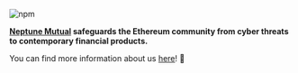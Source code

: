 ![npm](https://user-images.githubusercontent.com/82953782/177028182-6c2f7d80-d810-4f56-bb52-b19f5b32ed30.jpeg)

**[Neptune Mutual](https://neptunemutual.com/) safeguards the Ethereum community from cyber threats to contemporary financial products.**

You can find more information about us [here](https://docs.neptunemutual.com/)! 🎉
